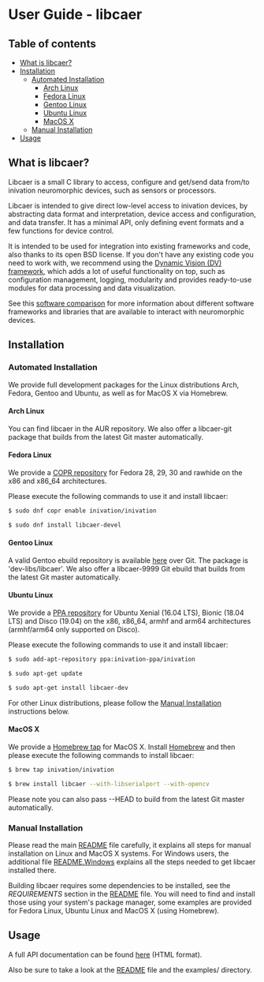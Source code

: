 # User Guide - libcaer

## Table of contents
- [What is libcaer?](#what-is-libcaer)
- [Installation](#installation)
  - [Automated Installation](#automated-installation)
    - [Arch Linux](#arch-linux)
    - [Fedora Linux](#fedora-linux)
    - [Gentoo Linux](#gentoo-linux)
    - [Ubuntu Linux](#ubuntu-linux)
    - [MacOS X](#macos-x)
  - [Manual Installation](#manual-installation)
- [Usage](#usage)

## What is libcaer?

Libcaer is a small C library to access, configure and get/send data
from/to inivation neuromorphic devices, such as sensors or processors.

Libcaer is intended to give direct low-level access to inivation
devices, by abstracting data format and interpretation, device access
and configuration, and data transfer. It has a minimal API, only
defining event formats and a few functions for device control.

It is intended to be used for integration into existing frameworks and
code, also thanks to its open BSD license. If you don't have any
existing code you need to work with, we recommend using the [Dynamic Vision
(DV) framework](https://inivation.gitlab.io/dv-docs/),
which adds a lot of useful functionality on top, such as configuration
management, logging, modularity and provides ready-to-use modules for
data processing and data visualization.

See this [software comparison](https://inivation.com/support/software/) for
more information about different software frameworks and libraries that
are available to interact with neuromorphic devices.

## Installation

### Automated Installation

We provide full development packages for the Linux distributions Arch, Fedora, Gentoo and Ubuntu, as well as for MacOS X via Homebrew.

#### Arch Linux

You can find libcaer in the AUR repository.
We also offer a libcaer-git package that builds from the latest Git master automatically.

#### Fedora Linux

We provide a [COPR repository](https://copr.fedorainfracloud.org/coprs/inivation/inivation/)
for Fedora 28, 29, 30 and rawhide on the x86 and x86_64 architectures.

Please execute the following commands to use it and install libcaer:

```bash
$ sudo dnf copr enable inivation/inivation

$ sudo dnf install libcaer-devel
```

#### Gentoo Linux

A valid Gentoo ebuild repository is available [here](https://gitlab.com/inivation/gentoo-inivation/)
over Git. The package is 'dev-libs/libcaer'.
We also offer a libcaer-9999 Git ebuild that builds from the latest Git master automatically.

#### Ubuntu Linux

We provide a [PPA repository](https://launchpad.net/~inivation-ppa/+archive/ubuntu/inivation)
for Ubuntu Xenial (16.04 LTS), Bionic (18.04 LTS) and Disco (19.04)
on the x86, x86_64, armhf and arm64 architectures (armhf/arm64 only supported on Disco).

Please execute the following commands to use it and install libcaer:

```bash
$ sudo add-apt-repository ppa:inivation-ppa/inivation

$ sudo apt-get update

$ sudo apt-get install libcaer-dev
```

For other Linux distributions, please follow the
[Manual Installation](#manual-installation) instructions below.

#### MacOS X

We provide a [Homebrew tap](https://gitlab.com/inivation/homebrew-inivation/) for
MacOS X. Install [Homebrew](https://brew.sh/) and then
please execute the following commands to install libcaer:

```bash
$ brew tap inivation/inivation

$ brew install libcaer --with-libserialport --with-opencv
```

Please note you can also pass --HEAD to build from the latest Git master automatically.

### Manual Installation

Please read the main [README](https://gitlab.com/inivation/libcaer/blob/master/README)
file carefully, it explains all steps for manual installation on Linux
and MacOS X systems. For Windows users, the additional file [README.Windows](https://gitlab.com/inivation/libcaer/blob/master/README.Windows)
explains all the steps needed to get libcaer installed there.

Building libcaer requires some dependencies to be installed, see the
*REQUIREMENTS* section in the [README](https://gitlab.com/inivation/libcaer/blob/master/README)
file. You will need to find and install those using your system's
package manager, some examples are provided for Fedora Linux, Ubuntu
Linux and MacOS X (using Homebrew).

## Usage

A full API documentation can be found [here](https://inivation.gitlab.io/libcaer/) (HTML format).

Also be sure to take a look at the [README](https://gitlab.com/inivation/libcaer/blob/master/README)
file and the examples/ directory.
